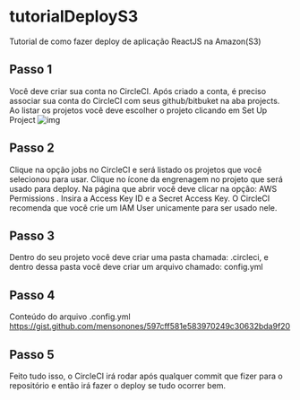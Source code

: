 # tutorialDeployS3
Tutorial de como fazer deploy de aplicação ReactJS na Amazon(S3)

## Passo 1
Você deve  criar sua conta no CircleCI. Após criado a conta, é preciso associar sua conta do CircleCI com seus github/bitbuket na aba projects. Ao listar os projetos você deve escolher o projeto clicando em Set Up Project 
![img](https://cdn-images-1.medium.com/max/800/1*rpHcpF4I7W0mDu1H0WvgUg.png)

## Passo 2
Clique na opção jobs no CircleCI e será listado os projetos que você selecionou para usar. Clique no ícone da engrenagem no projeto que será usado para deploy. Na página que abrir você deve clicar na opção: AWS Permissions . Insira a Access Key ID e a Secret Access Key. O CircleCI recomenda que você crie um IAM User unicamente para ser usado nele. 

## Passo 3
Dentro do seu projeto você deve criar uma pasta chamada: .circleci, e dentro dessa pasta você deve criar um arquivo chamado: config.yml

## Passo 4
Conteúdo do arquivo .config.yml
<https://gist.github.com/mensonones/597cff581e583970249c30632bda9f20>
   
## Passo 5
Feito tudo isso, o CircleCI irá rodar após qualquer commit que fizer para o repositório e então irá fazer o deploy se tudo ocorrer bem. 
